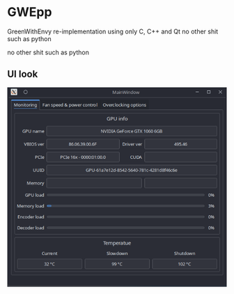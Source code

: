 # GWEpp
GreenWithEnvy re-implementation using only C, C++ and Qt
no other shit such as python

no other shit such as python

## UI look
![UI look picture here](img/new-ui.png)

